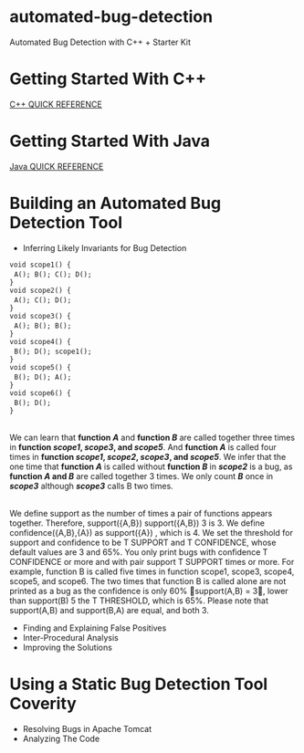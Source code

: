 # automated-bug-detection
Automated Bug Detection with C++ + Starter Kit

# Getting Started With C++

[C++ QUICK REFERENCE](http://www.hoomanb.com/cs/QuickRef/CppQuickRef.pdf)

# Getting Started With Java

[Java QUICK REFERENCE](https://introcs.cs.princeton.edu/java/11cheatsheet/)

# Building an Automated Bug Detection Tool

* Inferring Likely Invariants for Bug Detection <br/>

`void scope1() {` <br/>
&nbsp;&nbsp;`A(); B(); C(); D();` <br/>
`}` <br/>
`void scope2() {` <br/>
&nbsp;&nbsp;`A(); C(); D();` <br/>
`}` <br/>
`void scope3() {` <br/>
&nbsp;&nbsp;`A(); B(); B();` <br/>
`}` <br/>
`void scope4() {` <br/>
&nbsp;&nbsp;`B(); D(); scope1();` <br/>
`}` <br/>
`void scope5() {` <br/>
&nbsp;&nbsp;`B(); D(); A();` <br/>
`}` <br/>
`void scope6() {` <br/>
&nbsp;&nbsp;`B(); D();` <br/>
`}` <br/><br/>

We can learn that **function *A*** and **function *B*** are called together three times in **function *scope1*, *scope3*, and *scope5***. And **function *A*** is called four times in **function *scope1*, *scope2*, *scope3*, and *scope5***. We infer that the one time that **function *A*** is called without **function *B*** in ***scope2*** is a bug, as **function *A* and *B*** are called together 3 times. We only count ***B*** once in ***scope3*** although ***scope3*** calls B two times. <br/><br/> 

We define support as the number of times a pair of functions appears together. Therefore, support({A,B}) support({A,B}) 3
is 3. We define confidence({A,B},{A}) as support({A}) , which is 4. We set the threshold for support and confidence to be T SUPPORT and T CONFIDENCE, whose default values are 3 and 65%. You only print bugs with confidence T CONFIDENCE or more and with pair support T SUPPORT times or more. For example, function B is called five times in function scope1, scope3, scope4, scope5, and scope6. The two times that
function B is called alone are not printed as a bug as the confidence is only 60% 􏰀support(A,B) = 3􏰁, lower than support(B) 5
the T THRESHOLD, which is 65%. Please note that support(A,B) and support(B,A) are equal, and both 3.



* Finding and Explaining False Positives
* Inter-Procedural Analysis
* Improving the Solutions

# Using a Static Bug Detection Tool Coverity
* Resolving Bugs in Apache Tomcat
* Analyzing The Code
